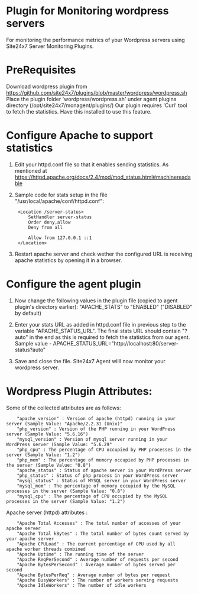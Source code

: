 
Plugin for Monitoring wordpress servers
=======================================

For monitoring the performance metrics of your Wordpress servers using Site24x7 Server Monitoring Plugins. 
  

PreRequisites
=============

Download wordpress plugin from https://github.com/site24x7/plugins/blob/master/wordpress/wordpress.sh
Place the plugin folder 'wordpress/wordpress.sh' under agent plugins directory (/opt/site24x7/monagent/plugins/)
Our plugin requires 'Curl' tool to fetch the statistics. Have this installed to use this feature.


Configure Apache to support statistics
======================================

1. Edit your httpd.conf file so that it enables sending statistics. As mentioned at 
	https://httpd.apache.org/docs/2.4/mod/mod_status.html#machinereadable

2. Sample code for stats setup in the file "/usr/local/apache/conf/httpd.conf":

		<Location /server-status>
			SetHandler server-status
			Order deny,allow
			Deny from all
 
			Allow from 127.0.0.1 ::1
		</Location>

3. Restart apache server and check wether the configured URL is receiving apache statistics by opening it in a browser.


Configure the agent plugin
==========================


1. Now change the following values in the plugin file (copied to agent plugin's directory earlier):
	"APACHE_STATS" to "ENABLED" ("DISABLED" by default)

2. Enter your stats URL as added in httpd.conf file in previous step to the variable "APACHE_STATUS_URL".
	The final stats URL should contain "?auto" in the end as this is required to fetch the statistics from our agent.
	Sample value - 
		APACHE_STATUS_URL="http://localhost:80/server-status?auto"

3. Save and close the file. Site24x7 Agent willl now monitor your wordpress server.


Wordpress Plugin Attributes:
==========================

Some of the collected attributes are as follows:

		"apache_version" : Version of apache (httpd) running in your server (Sample Value: "Apache/2.2.31 (Unix)"
		"php_version" : Version of the PHP running in your WordPress server (Sample Value: "5.6.16")
		"mysql_version" : Version of mysql server running in your WordPress server (Sample Value: "5.6.29"
		"php_cpu" : The percentage of CPU occupied by PHP processes in the server (Sample Value: "1.2")
		"php_mem" : The percentage of memory occupied by PHP processes in the server (Sample Value: "0.8")
		"apache_status" : Status of apache server in your WordPress server 
		"php_status" : Status of php process in your WordPress server 
		"mysql_status" : Status of MYSQL server in your WordPress server 
		"mysql_mem" : The percentage of memory occupied by the MySQL processes in the server (Sample Value: "0.8")
		"mysql_cpu" : The percentage of CPU occupied by the MySQL processes in the server (Sample Value: "1.2")

Apache server (httpd) attributes :

		"Apache Total Accesses" : The total number of accesses of your apache server
		"Apache Total kBytes" : The total number of bytes count served by your apache server
		"Apache CPULoad" : The current percentage of CPU used by all apache worker threads combined
		"Apache Uptime" : The running time of the server
		"Apache ReqPerSecond" : Average number of requests per second
		"Apache BytesPerSecond" : Average number of bytes served per second
		"Apache BytesPerReq" : Average number of bytes per request
		"Apache BusyWorkers" : The number of workers serving requests
		"Apache IdleWorkers" : The number of idle workers
